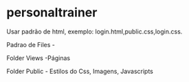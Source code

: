# personaltrainer
Usar padrão de html, exemplo: login.html,public.css,login.css.

Padrao de Files -

Folder Views -Páginas


Folder Public - Estilos do Css, Imagens, Javascripts
